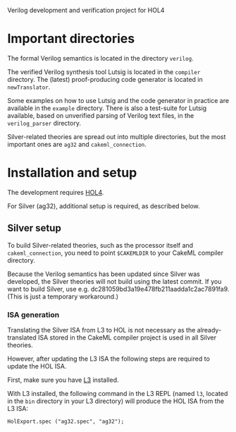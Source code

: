 Verilog development and verification project for HOL4

# Important directories

The formal Verilog semantics is located in the directory `verilog`.

The verified Verilog synthesis tool Lutsig is located in the `compiler` directory. The (latest) proof-producing code generator is located in `newTranslator`.

Some examples on how to use Lutsig and the code generator in practice are available in the `example` directory. There is also a test-suite for Lutsig available, based on unverified parsing of Verilog text files, in the `verilog_parser` directory.

Silver-related theories are spread out into multiple directories, but the most important ones are `ag32` and `cakeml_connection`.

# Installation and setup

The development requires [HOL4](https://hol-theorem-prover.org).

For Silver (ag32), additional setup is required, as described below.

## Silver setup

To build Silver-related theories, such as the processor itself and `cakeml_connection`, you need to point `$CAKEMLDIR` to your CakeML compiler directory.

Because the Verilog semantics has been updated since Silver was developed, the Silver theories will not build using the latest commit. If you want to build Silver, use e.g. dc281059bd3a19e478fb211aadda1c2ac7891fa9. (This is just a temporary workaround.)

### ISA generation

Translating the Silver ISA from L3 to HOL is not necessary as the already-translated ISA stored in the CakeML compiler project is used in all Silver theories.

However, after updating the L3 ISA the following steps are required to update the HOL ISA.

First, make sure you have [L3](http://www.cl.cam.ac.uk/~acjf3/l3) installed.

With L3 installed, the following command in the L3 REPL (named `l3`, located in the `bin` directory in your L3 directory) will produce the HOL ISA from the L3 ISA:

```
HolExport.spec ("ag32.spec", "ag32");
```
